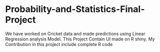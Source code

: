 # Probability-and-Statistics-Final-Project
We have worked on Cricket data and made predictions using Linear Regression analysis Model. This Project Contain UI made on R shiny. My Contribution in this project include complete R code 
